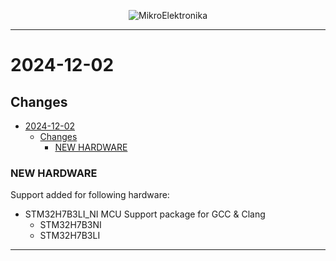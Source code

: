 <p align="center">
  <img src="http://www.mikroe.com/img/designs/beta/logo_small.png?raw=true" alt="MikroElektronika"/>
</p>

---

# 2024-12-02

## Changes

- [2024-12-02](#2024-12-02)
  - [Changes](#changes)
    - [NEW HARDWARE](#new-hardware)

### NEW HARDWARE

Support added for following hardware:

- STM32H7B3LI_NI MCU Support package for GCC & Clang
  - STM32H7B3NI
  - STM32H7B3LI

---

